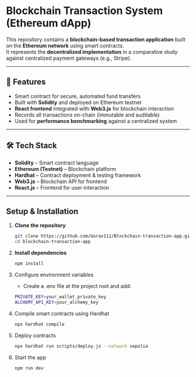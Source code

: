 # Blockchain Transaction System (Ethereum dApp)

This repository contains a **blockchain-based transaction application** built on the **Ethereum network** using smart contracts.  
It represents the **decentralized implementation** in a comparative study against centralized payment gateways (e.g., Stripe).

---

## 🚀 Features
- Smart contract for secure, automated fund transfers
- Built with **Solidity** and deployed on Ethereum testnet
- **React frontend** integrated with **Web3.js** for blockchain interaction
- Records all transactions on-chain (immutable and auditable)
- Used for **performance benchmarking** against a centralized system

---

## 🛠️ Tech Stack
- **Solidity** – Smart contract language
- **Ethereum (Testnet)** – Blockchain platform
- **Hardhat** – Contract deployment & testing framework
- **Web3.js** – Blockchain API for frontend
- **React.js** – Frontend for user interaction

---

##  Setup & Installation

1. **Clone the repository**
   ```bash
   git clone https://github.com/Gorav111/Blockchain-transaction-app.git
   cd blockchain-transaction-app

2. **Install dependencies**

    ```bash
    npm install
    ```

3. Configure environment variables
   - Create a .env file at the project root and add:

    ```bash
    PRIVATE_KEY=your_wallet_private_key
    ALCHEMY_API_KEY=your_alchemy_key  
    ```

4. Compile smart contracts using Hardhat

    ```bash
    npx hardhat compile
    ```

5. Deploy contracts

    ```bash
    npx hardhat run scripts/deploy.js --network sepolia
    ```

6. Start the app
    ```bash
    npm run dev
    ```
